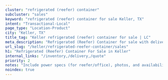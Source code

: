```yaml
---
cluster: "refrigerated (reefer) container"
subcluster: "sales"
keyword: "refrigerated (reefer) container for sale Keller, TX"
intent: "Transactional-Local"
page_type: "Location-Product"
city: "Keller, TX"
title_tag: "Keller refrigerated (reefer) container for sale | LC"
meta_description: "Refrigerated (Reefer) Container for sale with delivery in Keller, TX. LC Container — local Since 2003. Get pricing today."
url_slug: "/keller/refrigerated-reefer-container/sales"
h1: "Refrigerated (Reefer) Container For Sale in Keller"
internal_links: "/inventory,/delivery,/quote"
priority: 2
notes: "Include power specs (for reefer/office), photos, and availability."
noindex: true
---
```


<!-- TODO: Add unique city/inventory copy, images, and internal links here. -->
